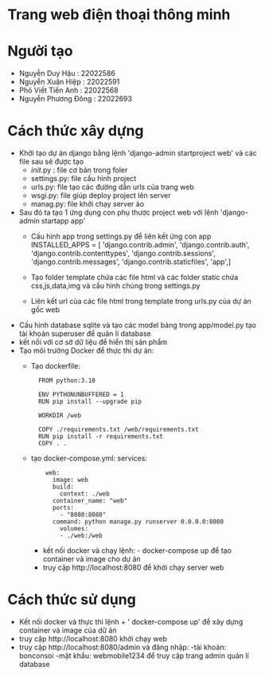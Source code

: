 # Trang web điện thoại thông minh

# Người tạo
  - Nguyễn Duy Hậu : 22022586 
  - Nguyễn Xuân Hiệp : 22022591
  - Phó Viết Tiến Anh : 22022568
  - Nguyễn Phương Đông : 22022693

# Cách thức xây dựng
 - Khởi tạo dự án django bằng lệnh 'django-admin startproject web' và các file sau sẽ được tạo
    + _init_.py : file cơ bản trong foler
    + settings.py: file cấu hình project
    + urls.py: file tạo các đường dẫn urls của trang web
    + wsgi.py: file giúp deploy project lên server
    + manag.py: file khởi chạy server ảo
- Sau đó ta tạo 1 ứng dụng con phụ thược project web với lệnh 'django-admin startapp app'
    + Cấu hình app trong settings.py để liên kết ứng con app
         INSTALLED_APPS = [
    'django.contrib.admin',
    'django.contrib.auth',
    'django.contrib.contenttypes',
    'django.contrib.sessions',
    'django.contrib.messages',
    'django.contrib.staticfiles',
    'app',]

    + Tạo folder template chứa các file html và các folder static chứa css,js,data,img và cấu hình chúng trong settings.py
    + Liên kết url của các file html trong template trong urls.py của dự án gốc web
- Cấu hình database sqlite và tạo các model bảng trong app/model.py
    tạo tài khoản superuser để quản lí database 
- kết nối với cơ sở dữ liệu để hiển thị sản phẩm
- Tạo môi trường Docker để thực thi dự án:
    + Tạo dockerfile: 
    
            FROM python:3.10

            ENV PYTHONUNBUFFERED = 1
            RUN pip install --upgrade pip

            WORKDIR /web

            COPY ./requirements.txt /web/requirements.txt
            RUN pip install -r requirements.txt
            COPY . . 
    + tạo docker-compose.yml:
            services:

              web:
                image: web
                build:
                  context: ./web
                container_name: "web"
                ports:
                  - "8080:8080"
                command: python manage.py runserver 0.0.0.0:8080
                  volumes:
                  - ./web:/web  
      + kết nối docker và chạy lệnh:
            - docker-compose up 
      để tạo container và image cho dự án
      + truy cập http://localhost:8080 để khởi chạy server web

# Cách thức sử dụng 
- Kết nối docker và thực thi lệnh 
      + ' docker-compose up'
    để xây dựng container và image của dữ án
- truy cập http://localhost:8080 khởi chạy web
- truy cập http://localhost:8080/admin và đăng nhập:
         -tài khoản: bonconsoi
         -mật khẩu: webmobile1234
    để truy cập trang admin quản lí database
    